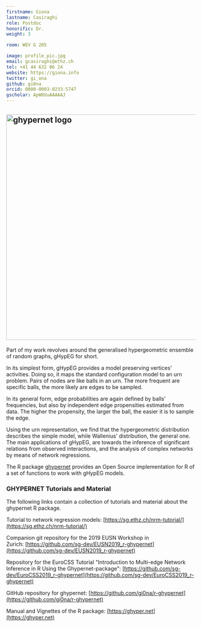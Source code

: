 ```yaml
---
firstname: Giona
lastname: Casiraghi
role: Postdoc
honorific: Dr.
weight: 3

room: WEV G 205

image: profile_pic.jpg
email: gcasiraghi@ethz.ch
tel: +41 44 632 06 24
website: https://giona.info
twitter: gi_ona
github: gi0na
orcid: 0000-0003-0233-5747
gscholar: ApW8UuAAAAAJ
---
```




## <img src="https://ghyper.net/reference/figures/logo.svg" alt="ghypernet logo" width="600"/>

Part of my work revolves around the generalised hypergeometric ensemble of random graphs, gHypEG for short.

In its simplest form, gHypEG provides a model preserving vertices' activities.
Doing so, it maps the standard configuration model to an urn problem.
Pairs of nodes are like balls in an urn.
The more frequent are specific balls, the more likely are edges to be sampled.

In its general form, edge probabilities are again defined by balls' frequencies, but also by independent edge propensities estimated from data.
The higher the propensity, the larger the ball, the easier it is to sample the edge.

Using the urn representation, we find that the hypergeometric distribution describes the simple model, while Wallenius' distribution, the general one.
The main applications of gHypEG, are towards the inference of significant relations from observed interactions, and the analysis of complex networks by means of network regressions.

The R package [ghypernet](https://ghyper.net) provides an Open Source implementation for R of a set of functions to work with gHypEG models.

### GHYPERNET Tutorials and Material

The following links contain a collection of tutorials and material about the ghypernet R package.

Tutorial to network regression models: [https://sg.ethz.ch/nrm-tutorial/](https://sg.ethz.ch/nrm-tutorial/)

Companion git repository for the 2019 EUSN Workshop in Zurich: [https://github.com/sg-dev/EUSN2019_r-ghypernet](https://github.com/sg-dev/EUSN2019_r-ghypernet)

Repository for the EuroCSS Tutorial "Introduction to Multi-edge Network Inference in R Using the Ghypernet-package": [https://github.com/sg-dev/EuroCSS2019_r-ghypernet](https://github.com/sg-dev/EuroCSS2019_r-ghypernet)

GitHub repository for ghypernet: [https://github.com/gi0na/r-ghypernet](https://github.com/gi0na/r-ghypernet)

Manual and Vignettes of the R package: [https://ghyper.net](https://ghyper.net)